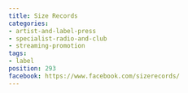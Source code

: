 ```yaml
---
title: Size Records
categories:
- artist-and-label-press
- specialist-radio-and-club
- streaming-promotion
tags:
- label
position: 293
facebook: https://www.facebook.com/sizerecords/
---
```


